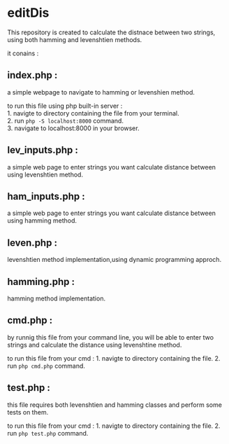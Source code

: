 # editDis

This repository is created to calculate the distnace between two strings, using both hamming and levenshtien methods.

it conains :

## index.php :
a simple webpage to navigate to hamming or levenshien method.

to run this file using php built-in server :</br>
	1. navigte to directory containing the file from your terminal.</br>
	2. run ```php -S localhost:8000``` command.</br>
	3. navigate to localhost:8000 in your browser.</br>

## lev_inputs.php :
a simple web page to enter strings you want calculate distance between using levenshtien method.

## ham_inputs.php : 
a simple web page to enter strings you want calculate distance between using hamming method.

## leven.php :
levenshtien method implementation,using dynamic programming approch.

## hamming.php :
hamming method implementation.

## cmd.php : 
by runnig this file from your command line, you will be able to enter two strings and calculate the distance using
levenshtine method.

to run this file from your cmd :
	1. navigte to directory containing the file.
	2. run ``` php cmd.php ``` command.

## test.php :
this file requires both levenshtien and hamming classes and perform some tests on them.

to run this file from your cmd :
	1. navigte to directory containing the file.
	2. run ``` php test.php ``` command.



